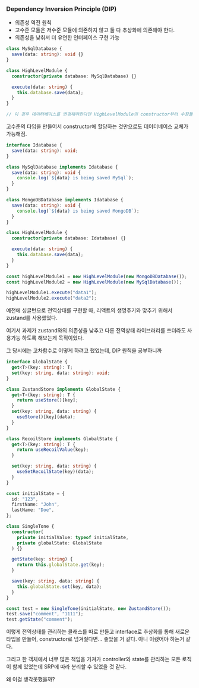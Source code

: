 ### Dependency Inversion Principle (DIP)

- 의존성 역전 원칙
- 고수준 모듈은 저수준 모듈에 의존하지 않고 둘 다 추상화에 의존해야 한다.
- 의존성을 낮춰서 더 유연한 인터페이스 구현 가능

```ts
class MySqlDatabase {
  save(data: string): void {}
}

class HighLevelModule {
  constructor(private database: MySqlDatabase) {}

  execute(data: string) {
    this.database.save(data);
  }
}

// 이 경우 데이터베이스를 변경해야한다면 HighLevelModule의 constructor부터 수정들어가야함
```

고수준의 타입을 만들어서 constructor에 할당하는 것만으로도 데이터베이스 교체가 가능해짐.

```ts
interface Idatabase {
  save(data: string): void;
}

class MySqlDatabase implements Idatabase {
  save(data: string): void {
    console.log(`${data} is being saved MySql`);
  }
}

class MongoDBDatabase implements Idatabase {
  save(data: string): void {
    console.log(`${data} is being saved MongoDB`);
  }
}

class HighLevelModule {
  constructor(private database: Idatabase) {}

  execute(data: string) {
    this.database.save(data);
  }
}

const highLevelModule1 = new HighLevelModule(new MongoDBDatabase());
const highLevelModule2 = new HighLevelModule(new MySqlDatabase());

highLevelModule1.execute("data1");
highLevelModule2.execute("data2");
```

예전에 싱글턴으로 전역상태를 구현할 때, 리액트의 생명주기와 맞추기 위해서 zustand를 사용했었다.

여기서 과제가 zustand와의 의존성을 낮추고 다른 전역상태 라이브러리를 쓰더라도 사용가능 하도록 해보는게 목적이었다.

그 당시에는 고차함수로 어떻게 하려고 했었는데, DIP 원칙을 공부하니까

```ts
interface GlobalState {
  get<T>(key: string): T;
  set(key: string, data: string): void;
}

class ZustandStore implements GlobalState {
  get<T>(key: string): T {
    return useStore()[key];
  }
  set(key: string, data: string) {
    useStore()[key](data);
  }
}

class RecoilStore implements GlobalState {
  get<T>(key: string): T {
    return useRecoilValue(key);
  }

  set(key: string, data: string) {
    useSetRecoilState(key)(data);
  }
}

const initialState = {
  id: "123",
  firstName: "John",
  lastName: "Doe",
};

class SingleTone {
  constructor(
    private initialValue: typeof initialState,
    private globalState: GlobalState
  ) {}

  getState(key: string) {
    return this.globalState.get(key);
  }

  save(key: string, data: string) {
    this.globalState.set(key, data);
  }
}

const test = new SingleTone(initialState, new ZustandStore());
test.save("comment", "1111");
test.getState("comment");
```

이렇게 전역상태를 관리하는 클래스를 따로 만들고 interface로 추상화를 통해 새로운 타입을 만들어, constructor로 넘겨줬다면... 좋았을 거 같다.
아니 이랬어야 하는거 같다.

그리고 한 객체에서 너무 많은 책임을 가져가 controller와 state를 관리하는 모든 로직이 함께 있었는데 SRP에 따라 분리할 수 있었을 것 같다.

왜 이걸 생각못했을까?
